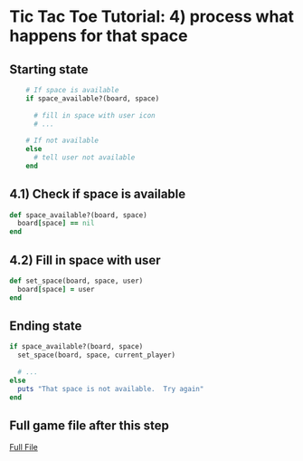 # Tic Tac Toe Tutorial: 4) process what happens for that space  


## Starting state
```ruby
    # If space is available
    if space_available?(board, space)
    
      # fill in space with user icon
      # ...
      
    # If not available
    else
      # tell user not available
    end
```

## 4.1) Check if space is available
```ruby
def space_available?(board, space)
  board[space] == nil
end
```

## 4.2) Fill in space with user
```ruby
def set_space(board, space, user)
  board[space] = user
end
```


## Ending state
```ruby
if space_available?(board, space)
  set_space(board, space, current_player)
  
  # ...
else
  puts "That space is not available.  Try again"
end
```


## Full game file after this step
[Full File](/weekly_homework/tic_tac_toe/answers/4_ending_state.md)

